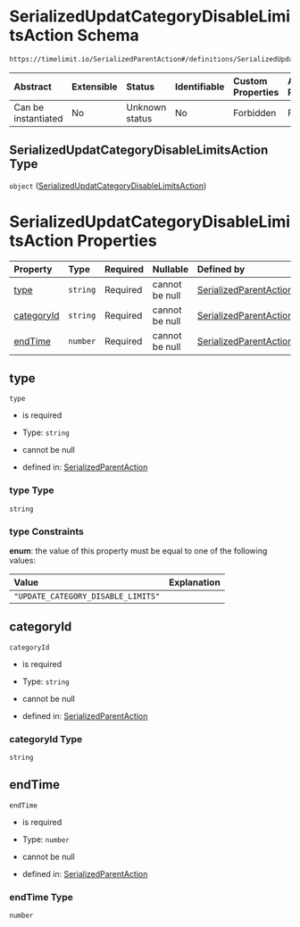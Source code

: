 # SerializedUpdatCategoryDisableLimitsAction Schema

```txt
https://timelimit.io/SerializedParentAction#/definitions/SerializedUpdatCategoryDisableLimitsAction
```



| Abstract            | Extensible | Status         | Identifiable | Custom Properties | Additional Properties | Access Restrictions | Defined In                                                                                       |
| :------------------ | :--------- | :------------- | :----------- | :---------------- | :-------------------- | :------------------ | :----------------------------------------------------------------------------------------------- |
| Can be instantiated | No         | Unknown status | No           | Forbidden         | Forbidden             | none                | [SerializedParentAction.schema.json*](SerializedParentAction.schema.json "open original schema") |

## SerializedUpdatCategoryDisableLimitsAction Type

`object` ([SerializedUpdatCategoryDisableLimitsAction](serializedparentaction-definitions-serializedupdatcategorydisablelimitsaction.md))

# SerializedUpdatCategoryDisableLimitsAction Properties

| Property                  | Type     | Required | Nullable       | Defined by                                                                                                                                                                                                                                                   |
| :------------------------ | :------- | :------- | :------------- | :----------------------------------------------------------------------------------------------------------------------------------------------------------------------------------------------------------------------------------------------------------- |
| [type](#type)             | `string` | Required | cannot be null | [SerializedParentAction](serializedparentaction-definitions-serializedupdatcategorydisablelimitsaction-properties-type.md "https://timelimit.io/SerializedParentAction#/definitions/SerializedUpdatCategoryDisableLimitsAction/properties/type")             |
| [categoryId](#categoryid) | `string` | Required | cannot be null | [SerializedParentAction](serializedparentaction-definitions-serializedupdatcategorydisablelimitsaction-properties-categoryid.md "https://timelimit.io/SerializedParentAction#/definitions/SerializedUpdatCategoryDisableLimitsAction/properties/categoryId") |
| [endTime](#endtime)       | `number` | Required | cannot be null | [SerializedParentAction](serializedparentaction-definitions-serializedupdatcategorydisablelimitsaction-properties-endtime.md "https://timelimit.io/SerializedParentAction#/definitions/SerializedUpdatCategoryDisableLimitsAction/properties/endTime")       |

## type



`type`

*   is required

*   Type: `string`

*   cannot be null

*   defined in: [SerializedParentAction](serializedparentaction-definitions-serializedupdatcategorydisablelimitsaction-properties-type.md "https://timelimit.io/SerializedParentAction#/definitions/SerializedUpdatCategoryDisableLimitsAction/properties/type")

### type Type

`string`

### type Constraints

**enum**: the value of this property must be equal to one of the following values:

| Value                              | Explanation |
| :--------------------------------- | :---------- |
| `"UPDATE_CATEGORY_DISABLE_LIMITS"` |             |

## categoryId



`categoryId`

*   is required

*   Type: `string`

*   cannot be null

*   defined in: [SerializedParentAction](serializedparentaction-definitions-serializedupdatcategorydisablelimitsaction-properties-categoryid.md "https://timelimit.io/SerializedParentAction#/definitions/SerializedUpdatCategoryDisableLimitsAction/properties/categoryId")

### categoryId Type

`string`

## endTime



`endTime`

*   is required

*   Type: `number`

*   cannot be null

*   defined in: [SerializedParentAction](serializedparentaction-definitions-serializedupdatcategorydisablelimitsaction-properties-endtime.md "https://timelimit.io/SerializedParentAction#/definitions/SerializedUpdatCategoryDisableLimitsAction/properties/endTime")

### endTime Type

`number`
